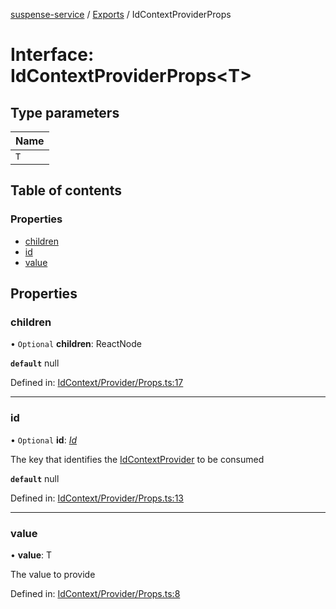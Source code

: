 [suspense-service](../README.md) / [Exports](../modules.md) / IdContextProviderProps

# Interface: IdContextProviderProps<T\>

## Type parameters

| Name |
| :------ |
| `T` |

## Table of contents

### Properties

- [children](idcontextproviderprops.md#children)
- [id](idcontextproviderprops.md#id)
- [value](idcontextproviderprops.md#value)

## Properties

### children

• `Optional` **children**: ReactNode

**`default`** null

Defined in: [IdContext/Provider/Props.ts:17](https://github.com/patrickroberts/suspense-service/blob/master/src/IdContext/Provider/Props.ts#L17)

___

### id

• `Optional` **id**: [*Id*](../types/id.md)

The key that identifies the [IdContextProvider](../types/idcontextprovider.md) to be consumed

**`default`** null

Defined in: [IdContext/Provider/Props.ts:13](https://github.com/patrickroberts/suspense-service/blob/master/src/IdContext/Provider/Props.ts#L13)

___

### value

• **value**: T

The value to provide

Defined in: [IdContext/Provider/Props.ts:8](https://github.com/patrickroberts/suspense-service/blob/master/src/IdContext/Provider/Props.ts#L8)
